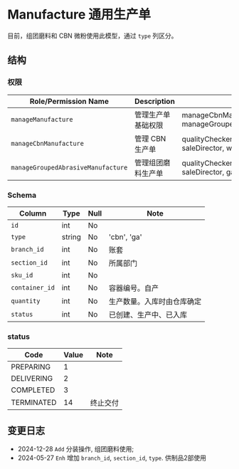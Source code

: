 # Manufacture 通用生产单

目前，组团磨料和 CBN 微粉使用此模型，通过 `type` 列区分。

结构
---------------------------------------------------------------------
### 权限
Role/Permission Name                | Description           |  Parents
------------------------------------|-----------------------|-----------------
`manageManufacture`                 |管理生产单基础权限     | manageCbnManufacture, manageGroupedAbrasiveManufacture
`manageCbnManufacture`              |管理 CBN 生产单        | qualityChecker, productionDirector, saleDirector, warehouseKeeper
`manageGroupedAbrasiveManufacture`  |管理组团磨料生产单     | qualityChecker, productionDirector, saleDirector, gaWarehouseKeeper

### Schema
Column                              | Type      | Null | Note
------------------------------------|-----------|------|-------
`id`                                | int       | No   | 
`type`                              | string    | No   | 'cbn', 'ga'
`branch_id`                         | int       | No   | 账套
`section_id`                        | int       | No   | 所属部门
`sku_id`                            | int       | No   | 
`container_id`                      | int       | No   | 容器编号。自产
`quantity`                          | int       | No   | 生产数量。入库时由仓库确定
`status`                            | int       | No   | 已创建、生产中、已入库

### status
Code                    | Value  | Note
------------------------|--------|------------
PREPARING               |   1    | 
DELIVERING              |   2    | 
COMPLETED               |   3    | 
TERMINATED              |   14   | 终止交付

变更日志
--------------------------------------------------------------------------
- 2024-12-28 `Add` 分装操作, 组团磨料使用;
- 2024-05-27 `Enh` 增加 `branch_id`, `section_id`, `type`. 供制品2部使用
